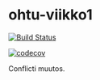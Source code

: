 # ohtu-viikko1

[![Build Status](https://travis-ci.org/ollisami/ohtu-viikko1.svg?branch=master)](https://travis-ci.org/ollisami/ohtu-viikko1)



[![codecov](https://codecov.io/gh/ollisami/ohtu-viikko1/branch/master/graph/badge.svg)](https://codecov.io/gh/ollisami/ohtu-viikko1)

Conflicti muutos.


